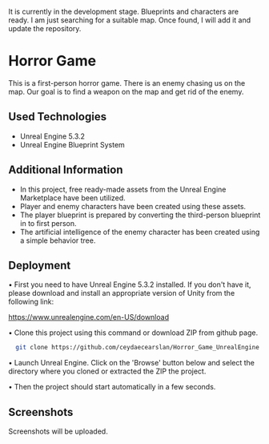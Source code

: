 
It is currently in the development stage. Blueprints and characters are ready. I am just searching for a suitable map. Once found, I will add it and update the repository.

# Horror Game
This is a first-person horror game. There is an enemy chasing us on the map. Our goal is to find a weapon on the map and get rid of the enemy.
## Used Technologies

 - Unreal Engine 5.3.2
 - Unreal Engine Blueprint System



## Additional Information

- In this project, free ready-made assets from the Unreal Engine Marketplace have been utilized. 
- Player and enemy characters have been created using these assets.
- The player blueprint is prepared by converting the third-person blueprint in to first person.
- The artificial intelligence of the enemy character has been created using a simple behavior tree.
## Deployment

• First you need to have Unreal Engine 5.3.2 installed. If you don't have it, please download and install an appropriate version of Unity from the following link: 

https://www.unrealengine.com/en-US/download

• Clone this project using this command or download ZIP from github page.

```bash
  git clone https://github.com/ceydaecearslan/Horror_Game_UnrealEngine.git
```

• Launch Unreal Engine. Click on the 'Browse' button below and select the directory where you cloned or extracted the ZIP the project.

• Then the project should start automatically in a few seconds.
## Screenshots

Screenshots will be uploaded.